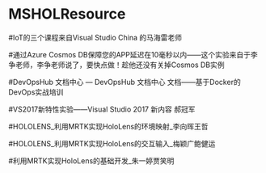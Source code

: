 # MSHOLResource
#IoT的三个课程来自Visual Studio China 的马海雷老师

#通过Azure Cosmos DB保障您的APP延迟在10毫秒以内——这个实验来自于李争老师，李争老师说了，要快点做！趁他还没有关掉Cosmos DB实例

#DevOpsHub 文档中心 — DevOpsHub 文档中心 文档——基于Docker的DevOps实战培训

#VS2017新特性实验——Visual Studio 2017 新内容 郝冠军

#HOLOLENS_利用MRTK实现HoloLens的环境映射_李向晖王哲

#HOLOLENS_利用MRTK实现HoloLens的交互输入_梅颖广鲍健运

#利用MRTK实现HoloLens的基础开发_朱一婷贾笑明

